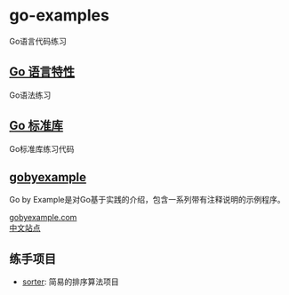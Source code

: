# go-examples
Go语言代码练习


## [Go 语言特性](./lang/README.md)
Go语法练习


## [Go 标准库](./std)
Go标准库练习代码


## [gobyexample](./gobyexample/README.md)
Go by Example是对Go基于实践的介绍，包含一系列带有注释说明的示例程序。              

[gobyexample.com](https://gobyexample.com/)          
[中文站点](https://gobyexample-cn.github.io/)            

## 练手项目
* [sorter](./sorter): 简易的排序算法项目
